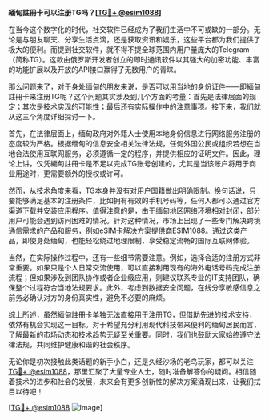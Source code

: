 **緬甸註冊卡可以注册TG吗？[[TG💪+ @esim1088](https://t.me/s/esim1088)]**

在当今这个数字化的时代，社交软件已经成为了我们生活中不可或缺的一部分。无论是与朋友聊天、分享生活点滴，还是获取资讯和娱乐，这些平台都为我们提供了极大的便利。而提到社交软件，就不得不提全球范围内用户量庞大的Telegram（简称TG）。这款由俄罗斯开发者创立的即时通讯软件以其强大的加密功能、丰富的功能扩展以及开放的API接口赢得了无数用户的青睐。

那么问题来了，对于身处缅甸的朋友来说，是否可以用当地的身份证件——即緬甸註冊卡来注册TG呢？这个问题其实涉及到几个方面的考量：首先是法律层面的规定；其次是技术实现的可能性；最后还有实际操作中的注意事项。接下来，我们就从这三个角度详细探讨一下。

首先，在法律层面上，缅甸政府对外籍人士使用本地身份信息进行网络服务注册的态度较为严格。根据缅甸的信息安全相关法律法规，任何外国公民或组织若想在当地合法使用互联网服务，必须遵循一定的程序，并提供相应的证明文件。因此，理论上讲，仅凭緬甸註冊卡是不足以完成TG账号创建的，尤其是当该账户将用于商业用途时，更需要额外的授权或许可。

然而，从技术角度来看，TG本身并没有对用户国籍做出明确限制。换句话说，只要能够满足基本的注册条件，比如拥有有效的手机号码等，任何人都可以通过官方渠道下载并安装应用程序。值得注意的是，由于缅甸地区网络环境相对封闭，部分用户可能会遇到访问困难的情况。针对这种情况，市场上出现了一些专门解决跨境通信需求的产品和服务，例如eSIM卡解决方案提供商ESIM1088。通过这类产品，即使身处缅甸，也能轻松绕过地理限制，享受稳定流畅的国际互联网体验。

当然，在实际操作过程中，还有一些细节需要注意。例如，选择合适的注册方式非常重要。如果只是个人日常交流使用，可以直接利用现有的海外电话号码完成注册流程；但如果涉及到团队协作或者企业级应用，则建议联系专业的IT支持团队，确保整个过程符合当地法规要求。此外，考虑到数据安全问题，在线分享敏感信息之前务必确认对方的身份真实性，避免不必要的麻烦。

综上所述，虽然緬甸註冊卡单独无法直接用于注册TG，但借助先进的技术支持，依然有机会实现这一目标。对于希望充分利用现代科技带来便利的缅甸居民而言，了解最新的市场动态和技术趋势无疑至关重要。同时，我们也鼓励大家始终遵守法律法规，共同维护健康和谐的社会秩序。

无论你是初次接触此类话题的新手小白，还是久经沙场的老鸟玩家，都可以关注[TG💪+ @esim1088](https://t.me/s/esim1088)，那里汇聚了大量专业人士，随时准备解答你的疑问。相信随着技术的进步和社会的发展，未来会有更多创新性的解决方案涌现出来，让我们拭目以待吧！

[[TG💪+ @esim1088](https://t.me/s/esim1088) ![Image](https://i.postimg.cc/4NQfJmqS/Snipaste-2025-05-13-00-14-12.png)]